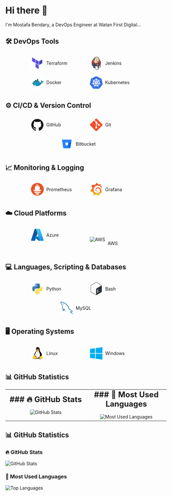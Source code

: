 # Hi there 👋
I'm Mostafa Bendary, a DevOps Engineer at Watan First Digital...

## 🛠️ DevOps Tools

<p align="center">
  <span style="display:inline-flex; align-items:center; width:160px; margin:10px;">
    <img src="https://raw.githubusercontent.com/devicons/devicon/master/icons/terraform/terraform-original.svg" height="40" alt="Terraform" style="margin-right:8px;" />
    Terraform
  </span>
  <span style="display:inline-flex; align-items:center; width:160px; margin:10px;">
    <img src="https://raw.githubusercontent.com/devicons/devicon/master/icons/jenkins/jenkins-original.svg" height="40" alt="Jenkins" style="margin-right:8px;" />
    Jenkins
  </span>
  <span style="display:inline-flex; align-items:center; width:160px; margin:10px;">
    <img src="https://raw.githubusercontent.com/devicons/devicon/master/icons/docker/docker-original.svg" height="40" alt="Docker" style="margin-right:8px;" />
    Docker
  </span>
  <span style="display:inline-flex; align-items:center; width:160px; margin:10px;">
    <img src="https://raw.githubusercontent.com/devicons/devicon/master/icons/kubernetes/kubernetes-plain.svg" height="40" alt="Kubernetes" style="margin-right:8px;" />
    Kubernetes
  </span>
</p>

## ⚙️ CI/CD & Version Control

<p align="center">
  <span style="display:inline-flex; align-items:center; width:160px; margin:10px;">
    <img src="https://raw.githubusercontent.com/devicons/devicon/master/icons/github/github-original.svg" height="40" alt="GitHub" style="margin-right:8px;" />
    GitHub
  </span>
  <span style="display:inline-flex; align-items:center; width:160px; margin:10px;">
    <img src="https://raw.githubusercontent.com/devicons/devicon/master/icons/git/git-original.svg" height="40" alt="Git" style="margin-right:8px;" />
    Git
  </span>
  <span style="display:inline-flex; align-items:center; width:160px; margin:10px;">
    <img src="https://raw.githubusercontent.com/devicons/devicon/master/icons/bitbucket/bitbucket-original.svg" height="40" alt="Bitbucket" style="margin-right:8px;" />
    Bitbucket
  </span>
</p>

## 📈 Monitoring & Logging

<p align="center">
  <span style="display:inline-flex; align-items:center; width:160px; margin:10px;">
    <img src="https://raw.githubusercontent.com/devicons/devicon/master/icons/prometheus/prometheus-original.svg" height="40" alt="Prometheus" style="margin-right:8px;" />
    Prometheus
  </span>
  <span style="display:inline-flex; align-items:center; width:160px; margin:10px;">
    <img src="https://raw.githubusercontent.com/devicons/devicon/master/icons/grafana/grafana-original.svg" height="40" alt="Grafana" style="margin-right:8px;" />
    Grafana
  </span>
</p>

## ☁️ Cloud Platforms

<p align="center">
  <span style="display:inline-flex; align-items:center; width:160px; margin:10px;">
    <img src="https://raw.githubusercontent.com/devicons/devicon/master/icons/azure/azure-original.svg" height="40" alt="Azure" style="margin-right:8px;" />
    Azure
  </span>
  <span style="display:inline-flex; align-items:center; width:160px; margin:10px;">
    <img src="https://raw.githubusercontent.com/devicons/devicon/master/icons/aws/aws-original.svg" height="40" alt="AWS" style="margin-right:8px;" />
    AWS
  </span>
</p>

## 💻 Languages, Scripting & Databases

<p align="center">
  <span style="display:inline-flex; align-items:center; width:160px; margin:10px;">
    <img src="https://raw.githubusercontent.com/devicons/devicon/master/icons/python/python-original.svg" height="40" alt="Python" style="margin-right:8px;" />
    Python
  </span>
  <span style="display:inline-flex; align-items:center; width:160px; margin:10px;">
    <img src="https://raw.githubusercontent.com/devicons/devicon/master/icons/bash/bash-original.svg" height="40" alt="Bash" style="margin-right:8px;" />
    Bash
  </span>
  <span style="display:inline-flex; align-items:center; width:160px; margin:10px;">
    <img src="https://raw.githubusercontent.com/devicons/devicon/master/icons/mysql/mysql-original.svg" height="40" alt="MySQL" style="margin-right:8px;" />
    MySQL
  </span>
</p>

## 🖥️ Operating Systems

<p align="center">
  <span style="display:inline-flex; align-items:center; width:160px; margin:10px;">
    <img src="https://raw.githubusercontent.com/devicons/devicon/master/icons/linux/linux-original.svg" height="40" alt="Linux" style="margin-right:8px;" />
    Linux
  </span>
  <span style="display:inline-flex; align-items:center; width:160px; margin:10px;">
    <img src="https://raw.githubusercontent.com/devicons/devicon/master/icons/windows8/windows8-original.svg" height="40" alt="Windows" style="margin-right:8px;" />
    Windows
  </span>
</p>


## 📊 GitHub Statistics

<table>
  <tr>
    <td align="center" width="50%">
      <strong style="font-size: 24px;">### 🔥 GitHub Stats</strong><br><br>
      <img src="https://github-readme-stats.vercel.app/api?username=mostafabendary&show_icons=true&theme=tokyonight&hide_border=true" alt="GitHub Stats" width="600" />
    </td>
    <td align="center" width="50%">
      <strong style="font-size: 24px;">### 🚀 Most Used Languages</strong><br><br>
      <img src="https://github-readme-stats.vercel.app/api/top-langs/?username=mostafabendary&layout=compact&theme=tokyonight&hide_border=true" alt="Most Used Languages" width="600" />
    </td>
  </tr>
</table>

## 📊 GitHub Statistics

### 🔥 GitHub Stats
![GitHub Stats](https://github-readme-stats.vercel.app/api?username=mostafabendary&show_icons=true&theme=tokyonight&hide_border=true)

### 🚀 Most Used Languages
![Top Languages](https://github-readme-stats.vercel.app/api/top-langs/?username=mostafabendary&layout=compact&theme=tokyonight&hide_border=true)


